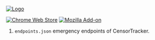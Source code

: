 [![Logo](https://raw.githubusercontent.com/roskomsvoboda/censortracker/main/.github/media/promo-logo.png)](https://github.com/roskomsvoboda/censortracker)

[![Chrome Web Store](https://img.shields.io/chrome-web-store/v/gaidoampbkcknofoejhnhbhbhhifgdop)](https://chrome.google.com/webstore/detail/censor-tracker/gaidoampbkcknofoejhnhbhbhhifgdop)
[![Mozilla Add-on](https://img.shields.io/amo/v/censor-tracker)](https://addons.mozilla.org/ru/firefox/addon/censor-tracker/)


1. `endpoints.json` emergency endpoints of CensorTracker.
